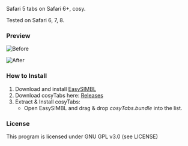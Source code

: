 Safari 5 tabs on Safari 6+, cosy.

Tested on Safari 6, 7, 8.

### Preview

![Before](http://i.imgur.com/wWDIvmW.png)

![After](http://i.imgur.com/uvlTtyt.png)

### How to Install

1. Download and install [EasySIMBL](https://github.com/norio-nomura/EasySIMBL/#how-to-install)
2. Download cosyTabs here: [Releases](https://github.com/inket/cosyTabs/releases)
3. Extract & Install cosyTabs:
	- Open EasySIMBL and drag & drop *cosyTabs.bundle* into the list.

### License
This program is licensed under GNU GPL v3.0 (see LICENSE)